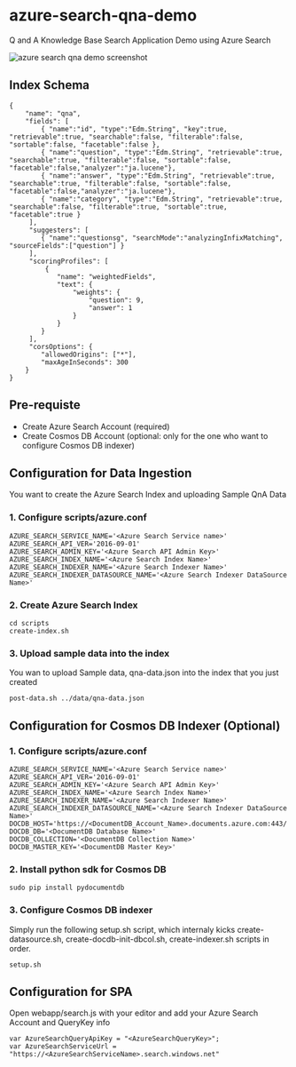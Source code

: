 # azure-search-qna-demo
Q and A Knowledge Base Search Application Demo using Azure Search

![azure search qna demo screenshot](https://github.com/yokawasa/azure-search-qna-demo/raw/master/img/screenshots.png)

## Index Schema
```
{
    "name": "qna",
    "fields": [
        { "name":"id", "type":"Edm.String", "key":true, "retrievable":true, "searchable":false, "filterable":false, "sortable":false, "facetable":false },
        { "name":"question", "type":"Edm.String", "retrievable":true, "searchable":true, "filterable":false, "sortable":false, "facetable":false,"analyzer":"ja.lucene"},
        { "name":"answer", "type":"Edm.String", "retrievable":true, "searchable":true, "filterable":false, "sortable":false, "facetable":false,"analyzer":"ja.lucene"},
        { "name":"category", "type":"Edm.String", "retrievable":true, "searchable":false, "filterable":true, "sortable":true, "facetable":true }
     ],
     "suggesters": [
        { "name":"questionsg", "searchMode":"analyzingInfixMatching", "sourceFields":["question"] }
     ],
     "scoringProfiles": [
         {
            "name": "weightedFields",
            "text": {
                "weights": {
                    "question": 9,
                    "answer": 1
                }
            }
        }
     ],
     "corsOptions": {
        "allowedOrigins": ["*"],
        "maxAgeInSeconds": 300
    }
}
```
 
## Pre-requiste
- Create Azure Search Account (required)
- Create Cosmos DB Account (optional: only for the one who want to configure Cosmos DB indexer)

## Configuration for Data Ingestion
You want to create the Azure Search Index and uploading Sample QnA Data

### 1. Configure scripts/azure.conf
```
AZURE_SEARCH_SERVICE_NAME='<Azure Search Service name>'
AZURE_SEARCH_API_VER='2016-09-01'
AZURE_SEARCH_ADMIN_KEY='<Azure Search API Admin Key>'
AZURE_SEARCH_INDEX_NAME='<Azure Search Index Name>'
AZURE_SEARCH_INDEXER_NAME='<Azure Search Indexer Name>'
AZURE_SEARCH_INDEXER_DATASOURCE_NAME='<Azure Search Indexer DataSource Name>'
```

### 2. Create Azure Search Index
```
cd scripts 
create-index.sh
```

### 3. Upload sample data into the index
You wan to upload Sample data, qna-data.json into the index that you just created

```
post-data.sh ../data/qna-data.json
```

## Configuration for Cosmos DB Indexer (Optional)

### 1. Configure scripts/azure.conf
```
AZURE_SEARCH_SERVICE_NAME='<Azure Search Service name>'
AZURE_SEARCH_API_VER='2016-09-01'
AZURE_SEARCH_ADMIN_KEY='<Azure Search API Admin Key>'
AZURE_SEARCH_INDEX_NAME='<Azure Search Index Name>'
AZURE_SEARCH_INDEXER_NAME='<Azure Search Indexer Name>'
AZURE_SEARCH_INDEXER_DATASOURCE_NAME='<Azure Search Indexer DataSource Name>'
DOCDB_HOST='https://<DocumentDB_Account_Name>.documents.azure.com:443/'
DOCDB_DB='<DocumentDB Database Name>'
DOCDB_COLLECTION='<DocumentDB Collection Name>'
DOCDB_MASTER_KEY='<DocumentDB Master Key>'
```

### 2. Install python sdk for Cosmos DB
```
sudo pip install pydocumentdb
```

### 3. Configure Cosmos DB indexer
Simply run the following setup.sh script, which internaly kicks create-datasource.sh, create-docdb-init-dbcol.sh, create-indexer.sh scripts in order.
```
setup.sh
```

## Configuration for SPA

Open webapp/search.js with your editor and add your Azure Search Account and QueryKey info

```
var AzureSearchQueryApiKey = "<AzureSearchQueryKey>";
var AzureSearchServiceUrl = "https://<AzureSearchServiceName>.search.windows.net"
```

